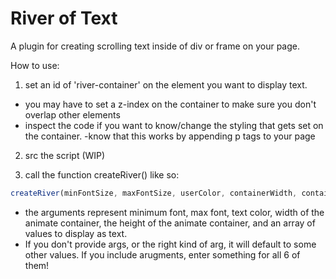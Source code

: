 # River of Text

A plugin for creating scrolling text inside of div or frame on your page.  

How to use:  

1. set an id of 'river-container' on the element you want to display text.  
- you may have to set a z-index on the container to make sure you don't overlap other elements  
- inspect the code if you want to know/change the styling that gets set on the container.
-know that this works by appending p tags to your page  
 
2.  src the script (WIP)  

3. call the function createRiver() like so:  
``` js
createRiver(minFontSize, maxFontSize, userColor, containerWidth, containerHeight, codeStrings)
```  
- the arguments represent minimum font, max font, text color, width of the animate container, the height of the animate container, and an array of values to display as text.  
- If you don't provide args, or the right kind of arg, it will default to some other values. If you include arugments, enter something for all 6 of them!  
